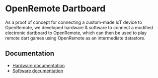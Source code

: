 # OpenRemote Dartboard

As a proof of concept for connecting a custom-made IoT device to OpenRemote, we developed hardware & software to connect a modified electronic dartboard to OpenRemote, which can then be used to play remote dart games using OpenRemote as an intermediate datastore.

## Documentation

* [Hardware documentation](./docs/hardware.md)
* [Software documentation](./docs/software.md)